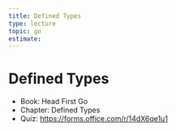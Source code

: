 ```yaml
---
title: Defined Types
type: lecture
topic: go
estimate:
---
```


# Defined Types

- Book: Head First Go
- Chapter: Defined Types
- Quiz: https://forms.office.com/r/14dX6qe1u1
